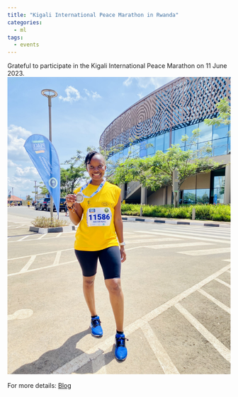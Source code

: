 ```yaml
---
title: "Kigali International Peace Marathon in Rwanda"
categories:
  - ml
tags:
  - events
---
```

Grateful to participate in the Kigali International Peace Marathon on 11 June 2023. 
<img src="/assets/images/marathon.jpeg" class="align-center" alt="">  

For more details:
[Blog](https://bwiza.com/?Amafoto-Abanyakenya-bihariye-ibihembo-bya-Kigali-International-Peace-Marathon)
